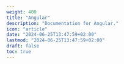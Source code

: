 ```yaml
---
weight: 400
title: "Angular"
description: "Documentation for Angular."
icon: "article"
date: "2024-06-25T13:47:59+02:00"
lastmod: "2024-06-25T13:47:59+02:00"
draft: false
toc: true
---
```

